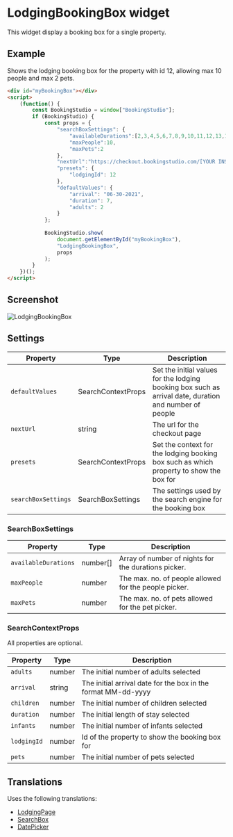 # LodgingBookingBox widget

This widget display a booking box for a single property.

## Example

Shows the lodging booking box for the property with id 12, allowing max 10 people and max 2 pets.

```html
<div id="myBookingBox"></div>
<script>
    (function() {
        const BookingStudio = window["BookingStudio"];
        if (BookingStudio) {                            			
            const props = {
                "searchBoxSettings": {
                    "availableDurations":[2,3,4,5,6,7,8,9,10,11,12,13,14],
                    "maxPeople":10,
                    "maxPets":2
                },
                "nextUrl":"https://checkout.bookingstudio.com/[YOUR INSTALLATION ID/",
                "presets": {
                    "lodgingId": 12
                },
                "defaultValues": {
                    "arrival": "06-30-2021",
                    "duration": 7,
                    "adults": 2
                }
            };
            
            BookingStudio.show(
                document.getElementById("myBookingBox"),
                "LodgingBookingBox",
                props
            );
        }
    })();
</script>
```
## Screenshot

![LodgingBookingBox](https://user-images.githubusercontent.com/18358/123067415-43aee500-d411-11eb-9738-e2b559a5ff6d.png)

## Settings

| Property                | Type                    | Description                                              |
|-------------------------|-------------------------|----------------------------------------------------------|
| ```defaultValues``` | SearchContextProps | Set the initial values for the lodging booking box such as arrival date, duration and number of people |
| ```nextUrl``` | string | The url for the checkout page |
| ```presets``` | SearchContextProps | Set the context for the lodging booking box such as which property to show the box for |
| ```searchBoxSettings``` | SearchBoxSettings | The settings used by the search engine for the booking box |

### **SearchBoxSettings**

| Property            | Type                    | Description                                              |
|---------------------|-------------------------|----------------------------------------------------------|
|```availableDurations```      | number[]                | Array of number of nights for the durations picker.      |
|```maxPeople```      | number                  | The max. no. of people allowed for the people picker.    |
|```maxPets```        | number                  | The max. no. of pets allowed for the pet picker.         |

### **SearchContextProps**

All properties are optional.

| Property            | Type                    | Description                                              |
|---------------------|-------------------------|----------------------------------------------------------|
| ```adults```        | number                  | The initial number of adults selected |
| ```arrival```       | string                  | The initial arrival date for the box in the format MM-dd-yyyy |
| ```children```      | number                  | The initial number of children selected |
| ```duration```      | number                  | The initial length of stay selected |
| ```infants```       | number                  | The initial number of infants selected |
| ```lodgingId```     | number                  | Id of the property to show the booking box for           |
| ```pets```          | number                  | The initial number of pets selected |

## Translations

Uses the following translations:

* [LodgingPage](../translations/LodgingPage.md)
* [SearchBox](../translations/SearchBox.md)
* [DatePicker](../translations/DatePicker.md)
